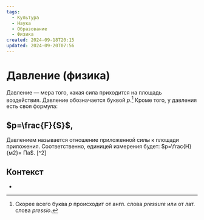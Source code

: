 ```yaml
---
tags:
  - Культура
  - Наука
  - Образование
  - Физика
created: 2024-09-18T20:15
updated: 2024-09-20T07:56
---
```

# Давление (физика)

Давление — мера того, какая сила приходится на площадь воздействия.
Давление обозначается буквой $p$.[^1]
Кроме того, у давления есть своя формула:
## $p=\frac{F}{S}$,
Давлением называется отношение приложенной силы к площади приложения.
Соответственно, единицей измерения будет:
$p=\frac{Н}{м2}= Па$. [^2]

## Контекст
- 

[^1]: Скорее всего буква $p$ происходит от англ. слова *pressure* или от лат. слова *pressio*.
